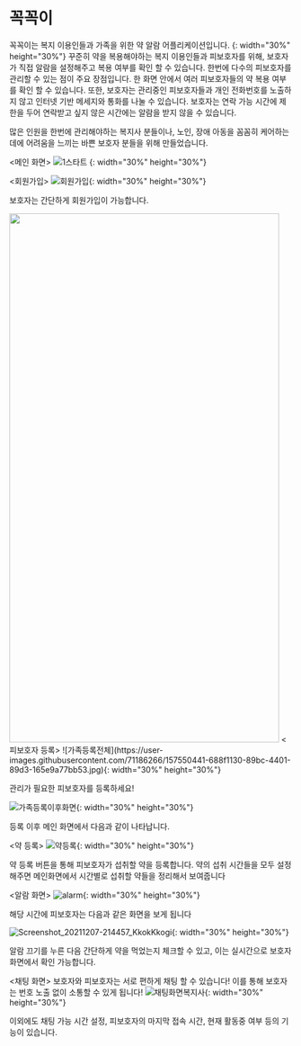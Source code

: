 # 꼭꼭이
꼭꼭이는 복지 이용인들과 가족을 위한 약 알람 어플리케이션입니다. 
{: width="30%" height="30%"}
꾸준히 약을 복용해야하는 복지 이용인들과 피보호자를 위해, 보호자가 직접 알람을 설정해주고 복용 여부를 확인 할 수 있습니다. 
한번에 다수의 피보호자를 관리할 수 있는 점이 주요 장점입니다. 한 화면 안에서 여러 피보호자들의 약 복용 여부를 확인 할 수 있습니다.
또한, 보호자는 관리중인 피보호자들과 개인 전화번호를 노출하지 않고 인터넷 기반 메세지와 통화를 나눌 수 있습니다. 
보호자는 연락 가능 시간에 제한을 두어 연락받고 싶지 않은 시간에는 알람을 받지 않을 수 있습니다.

많은 인원을 한번에 관리해야하는 복지사 분들이나, 노인, 장애 아동을 꼼꼼히 케어하는데에 어려움을 느끼는 바쁜 보호자 분들을 위해 만들었습니다.

<메인 화면>
![1스타트](https://user-images.githubusercontent.com/71186266/157550465-5fe66099-b1c0-4753-af1d-3e00274e25f9.jpg) {: width="30%" height="30%"}

  
  
  
<회원가입>
![회원가입](https://user-images.githubusercontent.com/71186266/157550462-debbf542-a5d1-430f-b28b-ca28e9d8e116.jpg){: width="30%" height="30%"}

보호자는 간단하게 회원가입이 가능합니다.


<img src=".jng" width="480" height="941"/>
<피보호자 등록>
![가족등록전체](https://user-images.githubusercontent.com/71186266/157550441-688f1130-89bc-4401-89d3-165e9a77bb53.jpg){: width="30%" height="30%"}

관리가 필요한 피보호자를 등록하세요!

![가족등록이후화면](https://user-images.githubusercontent.com/71186266/157550434-ccb991cb-0643-4e6e-a7d3-9b80391e399f.jpg){: width="30%" height="30%"}

등록 이후 메인 화면에서 다음과 같이 나타납니다.

<약 등록>
![약등록](https://user-images.githubusercontent.com/71186266/157550450-fedadc7d-29ce-4c00-8f81-82ec14b456fb.jpg){: width="30%" height="30%"}

약 등록 버튼을 통해 피보호자가 섭취할 약을 등록합니다.
약의 섭취 시간들을 모두 설정해주면
메인화면에서 시간별로 섭취할 약들을 정리해서 보여줍니다

<알람 화면>
![alarm](https://user-images.githubusercontent.com/71186266/157550430-950fbd89-2b26-4b7e-b896-545de2bca5e0.png){: width="30%" height="30%"}

해당 시간에 피보호자는 다음과 같은 화면을 보게 됩니다

![Screenshot_20211207-214457_KkokKkogi](https://user-images.githubusercontent.com/71186266/157550431-e2f0714c-1b00-4bbd-ab33-aab353898012.jpg){: width="30%" height="30%"}

알람 끄기를 누른 다음 간단하게 약을 먹었는지 체크할 수 있고,
이는 실시간으로 보호자 화면에서 확인 가능합니다.

<채팅 화면>
보호자와 피보호자는 서로 편하게 채팅 할 수 있습니다! 이를 통해 보호자는 번호 노출 없이 소통할 수 있게 됩니다!
![채팅화면복지사](https://user-images.githubusercontent.com/71186266/157550453-94ac7fc6-6e97-425f-9228-1091fa9e1370.jpg){: width="30%" height="30%"}

이외에도 채팅 가능 시간 설정, 피보호자의 마지막 접속 시간, 현재 활동중 여부 등의 기능이 있습니다.
